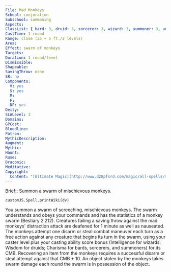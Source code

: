 ```yaml
---
File: Mad Monkeys
School: conjuration
Subschool: summoning
Aspects: 
ClassList: { bard: 3, druid: 3, sorcerer: 3, wizard: 3, summoner: 3, unchained summoner: 3 }
CastTime: 1 round
Range: close (25 + 5 ft./2 levels)
Area: 
Effect: swarm of monkeys
Targets: 
Duration: 1 round/level
Dismissible: 
Shapeable: 
SavingThrow: none
SR: no
Components:
  V: yes
  S: yes
  M: 
  F: 
  DF: yes
Deity: 
SLALevel: 3
Domains: 
GPCost: 
Bloodline: 
Patron: 
MythicDescription: 
Augment: 
Mythic: 
Haunt: 
Ruse: 
Draconic: 
Meditative: 
Copyright:
  Content: "[Ultimate Magic](http://www.d20pfsrd.com/magic/all-spells/m/mad-monkeys)"
---
```

Brief:: Summon a swarm of mischievous monkeys.

```dataviewjs
customJS.Spell.printWiki(dv)
```

You summon a swarm of screeching, mischievous monkeys. The swarm understands and obeys your commands and has the statistics of a monkey swarm (Bestiary 2 212). Creatures failing a saving throw against the mad monkeys' distraction attack are deafened for 1 minute as well as nauseated. The monkeys attempt one disarm or steal combat maneuver each turn as a free action against any creature that begins its turn in the swarm, using your caster level plus your casting ability score bonus (Intelligence for wizards; Wisdom for druids; Charisma for bards, sorcerers, and summoners) for its CMB. Recovering an item from the monkeys requires a successful disarm or steal attempt against that CMB + 10. An object stolen by the monkeys takes swarm damage each round the swarm is in possession of the object.
